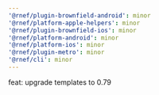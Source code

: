 ```yaml
---
'@rnef/plugin-brownfield-android': minor
'@rnef/platform-apple-helpers': minor
'@rnef/plugin-brownfield-ios': minor
'@rnef/platform-android': minor
'@rnef/platform-ios': minor
'@rnef/plugin-metro': minor
'@rnef/cli': minor
---
```


feat: upgrade templates to 0.79
